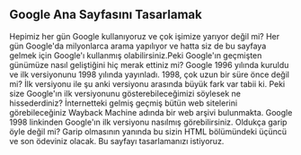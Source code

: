 ## Google Ana Sayfasını Tasarlamak
   Hepimiz her gün Google kullanıyoruz ve çok işimize yarıyor değil mi? Her gün Google'da milyonlarca arama yapılıyor ve hatta siz de bu sayfaya 
gelmek için Google'ı kullanmış olabilirsiniz.Peki Google'ın geçmişten günümüze nasıl geliştiğini hiç merak ettiniz mi?
   Google 1996 yılında kuruldu ve ilk versiyonunu 1998 yılında yayınladı. 1998, çok uzun bir süre önce değil mi? İlk versiyonu ile şu anki versiyonu arasında büyük fark var
tabii ki. Peki size Google'ın ilk versiyonunu gösterebileceğimizi söylesek ne hissederdiniz?
   İnternetteki gelmiş geçmiş bütün web sitelerini görebileceğiniz Wayback Machine adında bir web arşivi bulunmakta. Google 1998 linkinden Google'ın ilk versiyonu nasılmış
görebilirsiniz. Oldukça garip öyle değil mi? Garip olmasının yanında bu sizin HTML bölümündeki üçüncü ve son ödeviniz olacak. Bu sayfayı tasarlamanızı istiyoruz.

